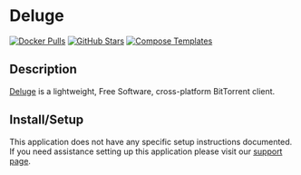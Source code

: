 # Deluge

[![Docker Pulls](https://img.shields.io/docker/pulls/linuxserver/deluge?style=flat-square&color=607D8B&label=docker%20pulls&logo=docker)](hhttps://hub.docker.com/r/linuxserver/deluge)
[![GitHub Stars](https://img.shields.io/github/stars/linuxserver/docker-deluge?style=flat-square&color=607D8B&label=github%20stars&logo=github)](https://github.com/linuxserver/docker-deluge)
[![Compose Templates](https://img.shields.io/static/v1?style=flat-square&color=607D8B&label=compose&message=templates)](https://github.com/GhostWriters/DockSTARTer/tree/master/compose/.apps/deluge)

## Description

[Deluge](http://deluge-torrent.org/) is a lightweight, Free Software, cross-platform BitTorrent client.

## Install/Setup

This application does not have any specific setup instructions documented. If you need assistance setting up this application please visit our [support page](https://dockstarter.com/basics/support/).
